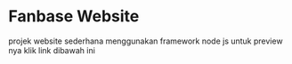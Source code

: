 # Fanbase Website
projek website sederhana menggunakan framework node js
untuk preview nya klik link dibawah ini
